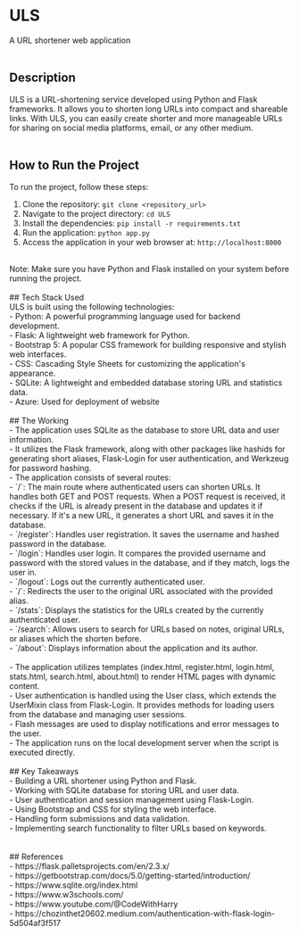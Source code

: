 # ULS
A URL shortener web application
<br>
<br>
## Description <br>
ULS is a URL-shortening service developed using Python and Flask frameworks. It allows you to shorten long URLs into compact and shareable links. With ULS, you can easily create shorter and more manageable URLs for sharing on social media platforms, email, or any other medium.
<br>
<br>
## How to Run the Project <br>
To run the project, follow these steps:
<br>
1. Clone the repository: `git clone <repository_url>` <br>
2. Navigate to the project directory: `cd ULS` <br>
3. Install the dependencies: `pip install -r requirements.txt` <br>
4. Run the application: `python app.py`<br>
5. Access the application in your web browser at: `http://localhost:8000` 
<br>
Note: Make sure you have Python and Flask installed on your system before running the project.
<br>
<br>
## Tech Stack Used <br>
ULS is built using the following technologies:
<br>
- Python: A powerful programming language used for backend development.<br>
- Flask: A lightweight web framework for Python.<br>
- Bootstrap 5: A popular CSS framework for building responsive and stylish web interfaces.<br>
- CSS: Cascading Style Sheets for customizing the application's appearance.<br>
- SQLite: A lightweight and embedded database storing URL and statistics data.<br>
- Azure: Used for deployment of website 
<br>
<br>
## The Working <br>
- The application uses SQLite as the database to store URL data and user information. <br>
- It utilizes the Flask framework, along with other packages like hashids for generating short aliases, Flask-Login for user authentication, and Werkzeug for password hashing.<br>
- The application consists of several routes:<br>
  - `/`: The main route where authenticated users can shorten URLs. It handles both GET and POST requests. When a POST request is received, it checks if the URL is already present in the database and updates it if necessary. If it's a new URL, it generates a short URL and saves it in the database.<br>
  - `/register`: Handles user registration. It saves the username and hashed password in the database.<br>
  - `/login`:  Handles user login. It compares the provided username and password with the stored values in the database, and if they match, logs the user in.<br>
  - `/logout`: Logs out the currently authenticated user.<br>
  - `/<alias>`: Redirects the user to the original URL associated with the provided alias.<br>
  - `/stats`: Displays the statistics for the URLs created by the currently authenticated user.<br>
  - `/search`: Allows users to search for URLs based on notes, original URLs, or aliases which the shorten before.<br>
  - `/about`: Displays information about the application and its author.<br>
<br>
- The application utilizes templates (index.html, register.html, login.html, stats.html, search.html, about.html) to render HTML pages with dynamic content.<br>
- User authentication is handled using the User class, which extends the UserMixin class from Flask-Login. It provides methods for loading users from the database and managing user sessions.<br>
- Flash messages are used to display notifications and error messages to the user.<br>
- The application runs on the local development server when the script is executed directly.
<br>
<br>
## Key Takeaways <br>
- Building a URL shortener using Python and Flask.<br>
- Working with SQLite database for storing URL and user data.<br>
- User authentication and session management using Flask-Login.<br>
- Using Bootstrap and CSS for styling the web interface.<br>
- Handling form submissions and data validation.<br>
- Implementing search functionality to filter URLs based on keywords.<br>
<br><br>
## References<br>
- https://flask.palletsprojects.com/en/2.3.x/<br>
- https://getbootstrap.com/docs/5.0/getting-started/introduction/<br>
- https://www.sqlite.org/index.html<br>
- https://www.w3schools.com/<br>
- https://www.youtube.com/@CodeWithHarry<br>
- https://chozinthet20602.medium.com/authentication-with-flask-login-5d504af3f517<br>

 
